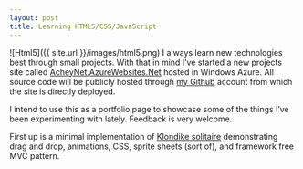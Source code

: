 ```yaml
---
layout: post
title: Learning HTML5/CSS/JavaScript
---
```


![Html5]({{ site.url }}/images/html5.png) I always learn new technologies best through small projects.  With that in mind I’ve started a new projects site called [AcheyNet.AzureWebsites.Net](http://AcheyNet.AzureWebsites.Net) hosted in Windows Azure.  All source code will be publicly hosted through [my Github](https://github.com/damonachey/AcheyNet) account from which the site is directly deployed.

I intend to use this as a portfolio page to showcase some of the things I’ve been experimenting with lately.  Feedback is very welcome.

First up is a minimal implementation of [Klondike solitaire](http://acheynet.azurewebsites.net/klondike/) demonstrating drag and drop, animations, CSS, sprite sheets (sort of), and framework free MVC pattern.
